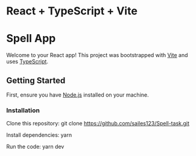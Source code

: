 # React + TypeScript + Vite


# Spell App

Welcome to your React app! This project was bootstrapped with [Vite](https://vitejs.dev/) and uses [TypeScript](https://www.typescriptlang.org/).

## Getting Started

First, ensure you have [Node.js](https://nodejs.org/) installed on your machine.

### Installation

Clone this repository:
 git clone https://github.com/sailes123/Spell-task.git

Install dependencies:
yarn 

Run the code:
yarn dev
